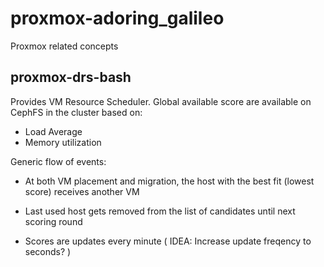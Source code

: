 # proxmox-adoring_galileo
Proxmox related concepts

## proxmox-drs-bash

Provides VM Resource Scheduler. Global available score are available on CephFS in the cluster based on:
* Load Average
* Memory utilization

Generic flow of events:
* At both VM placement and migration, the host with the best fit (lowest score) receives another VM
* Last used host gets removed from the list of candidates until next scoring round

* Scores are updates every minute ( IDEA: Increase update freqency to seconds? )
